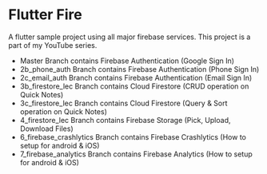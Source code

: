 # Flutter Fire

A flutter sample project using all major firebase services. This project is a part of my YouTube series.

- Master Branch contains Firebase Authentication (Google Sign In)
- 2b_phone_auth Branch contains Firebase Authentication (Phone Sign In)
- 2c_email_auth Branch contains Firebase Authentication (Email Sign In)
- 3b_firestore_lec Branch contains Cloud Firestore (CRUD operation on Quick Notes)
- 3c_firestore_lec Branch contains Cloud Firestore (Query & Sort operation on Quick Notes)
- 4_firestore_lec Branch contains Firebase Storage (Pick, Upload, Download Files)
- 6_firebase_crashlytics Branch contains Firebase Crashlytics (How to setup for android & iOS)
- 7_firebase_analytics Branch contains Firebase Analytics (How to setup for android & iOS)